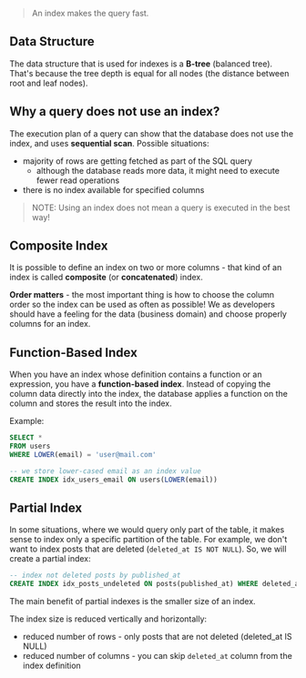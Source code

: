 > An index makes the query fast.

## Data Structure

The data structure that is used for indexes is a **B-tree** (balanced tree). That's because the tree depth is equal for all nodes (the distance between root and leaf nodes).

## Why a query does not use an index?

The execution plan of a query can show that the database does not use the index, and uses **sequential scan**.
Possible situations:
  * majority of rows are getting fetched as part of the SQL query
    * although the database reads more data, it might need to execute fewer read operations
  * there is no index available for specified columns

> NOTE: Using an index does not mean a query is executed in the best way!


## Composite Index

It is possible to define an index on two or more columns - that kind of an index is called **composite** (or **concatenated**) index.

**Order matters** - the most important thing is how to choose the column order so the index can be used as often as possible! We as developers should have a feeling for the data (business domain) and choose properly columns for an index.


## Function-Based Index

When you have an index whose definition contains a function or an expression, you have a **function-based index**.
Instead of copying the column data directly into the index, the database applies a function on the column and stores the result into the index.

Example:

```sql
SELECT *
FROM users
WHERE LOWER(email) = 'user@mail.com'

-- we store lower-cased email as an index value
CREATE INDEX idx_users_email ON users(LOWER(email))
```


## Partial Index

In some situations, where we would query only part of the table, it makes sense to index only a specific partition of the table.
For example, we don't want to index posts that are deleted (`deleted_at IS NOT NULL`). So, we will create a partial index:

```sql
-- index not deleted posts by published_at
CREATE INDEX idx_posts_undeleted ON posts(published_at) WHERE deleted_at IS NULL
```

The main benefit of partial indexes is the smaller size of an index.

The index size is reduced vertically and horizontally:
  * reduced number of rows - only posts that are not deleted (deleted_at IS NULL)
  * reduced number of columns - you can skip `deleted_at` column from the index definition
